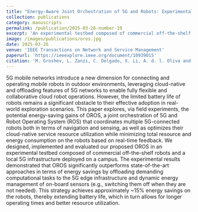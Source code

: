 ```yaml
---
title: "Energy-Aware Joint Orchestration of 5G and Robots: Experimental Testbed and Field Validation"
collection: publications
category: manuscripts
permalink: /publication/2025-03-26-number-19
excerpt: 'An experimental testbed composed of commercial off-the-shelf robots and a local 5G infrastructure used to experimentaly evaluate OROS.'
image: /images/publications/oros.jpg
date: 2025-03-26
venue: 'IEEE Transactions on Network and Service Management'
paperurl: 'https://ieeexplore.ieee.org/document/10939015'
citation: 'M. Groshev, L. Zanzi, C. Delgado, X. Li, A. d. l. Oliva and X. Costa-Pérez, "Energy-Aware Joint Orchestration of 5G and Robots: Experimental Testbed and Field Validation," in IEEE Transactions on Network and Service Management, vol. 22, no. 4, pp. 3046-3059, Aug. 2025'
---
```

5G mobile networks introduce a new dimension for connecting and operating mobile robots in outdoor environments, leveraging cloud-native and offloading features of 5G networks to enable fully flexible and collaborative cloud robot operations. However, the limited battery life of robots remains a significant obstacle to their effective adoption in real-world exploration scenarios. This paper explores, via field experiments, the potential energy-saving gains of OROS, a joint orchestration of 5G and Robot Operating System (ROS) that coordinates multiple 5G-connected robots both in terms of navigation and sensing, as well as optimizes their cloud-native service resource utilization while minimizing total resource and energy consumption on the robots based on real-time feedback. We designed, implemented and evaluated our proposed OROS in an experimental testbed composed of commercial off-the-shelf robots and a local 5G infrastructure deployed on a campus. The experimental results demonstrated that OROS significantly outperforms state-of-the-art approaches in terms of energy savings by offloading demanding computational tasks to the 5G edge infrastructure and dynamic energy management of on-board sensors (e.g., switching them off when they are not needed). This strategy achieves approximately ~15% energy savings on the robots, thereby extending battery life, which in turn allows for longer operating times and better resource utilization.
